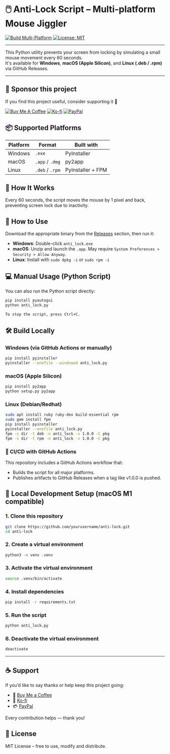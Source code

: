 # 🖱️ Anti-Lock Script – Multi-platform Mouse Jiggler

[![Build Multi-Platform](https://github.com/yourusername/anti-lock/actions/workflows/build-multiplatform.yml/badge.svg)](https://github.com/yourusername/anti-lock/actions/workflows/build-multiplatform.yml)
[![License: MIT](https://img.shields.io/badge/License-MIT-yellow.svg)](LICENSE)

---

This Python utility prevents your screen from locking by simulating a small mouse movement every 60 seconds.  
It's available for **Windows**, **macOS (Apple Silicon)**, and **Linux (.deb / .rpm)** via GitHub Releases.

---

## 💖 Sponsor this project

If you find this project useful, consider supporting it 🙏

[![Buy Me A Coffee](https://img.shields.io/badge/-Buy%20me%20a%20coffee-ffdd00?logo=buymeacoffee&logoColor=black&style=flat)](https://www.buymeacoffee.com/amarnaud2)
[![Ko-fi](https://img.shields.io/badge/-Support%20me%20on%20Ko--fi-29abe0?logo=ko-fi&logoColor=white&style=flat)](https://ko-fi.com/amarnaud2)
[![PayPal](https://img.shields.io/badge/-Donate%20via%20PayPal-00457C?logo=paypal&logoColor=white&style=flat)](https://paypal.me/arnaud2m)

## 📦 Supported Platforms

| Platform | Format         | Built with           |
|----------|----------------|----------------------|
| Windows  | `.exe`         | PyInstaller          |
| macOS    | `.app` / `.dmg`| py2app               |
| Linux    | `.deb` / `.rpm`| PyInstaller + FPM    |

## 🚀 How It Works

Every 60 seconds, the script moves the mouse by 1 pixel and back, preventing screen lock due to inactivity.

## 🔧 How to Use

Download the appropriate binary from the [Releases](https://github.com/yourusername/anti-lock/releases) section, then run it:

- **Windows**: Double-click `anti_lock.exe`
- **macOS**: Unzip and launch the `.app`. May require `System Preferences > Security > Allow Anyway`.
- **Linux**: Install with `sudo dpkg -i` or `sudo rpm -i`

## 💻 Manual Usage (Python Script)

You can also run the Python script directly:

```bash
pip install pyautogui
python anti_lock.py

To stop the script, press Ctrl+C.
``` 

## 🛠️ Build Locally

### Windows (via GitHub Actions or manually)

```bash
pip install pyinstaller
pyinstaller --onefile --windowed anti_lock.py
```

### macOS (Apple Silicon)

```bash
pip install py2app
python setup.py py2app
```

### Linux (Debian/Redhat)

```bash
sudo apt install ruby ruby-dev build-essential rpm
sudo gem install fpm
pip install pyinstaller
pyinstaller --onefile anti_lock.py
fpm -s dir -t deb -n anti_lock -v 1.0.0 -C pkg
fpm -s dir -t rpm -n anti_lock -v 1.0.0 -C pkg
```

### 🤖 CI/CD with GitHub Actions

This repository includes a GitHub Actions workflow that:

- Builds the script for all major platforms.
- Publishes artifacts to GitHub Releases when a tag like v1.0.0 is pushed.

## 🧪 Local Development Setup (macOS M1 compatible)

### 1. Clone this repository

```bash
git clone https://github.com/yourusername/anti-lock.git
cd anti-lock
```

### 2. Create a virtual environment

```bash
python3 -m venv .venv
```

### 3. Activate the virtual environment

```bash
source .venv/bin/activate
```

### 4. Install dependencies

```bash
pip install -r requirements.txt
```

### 5. Run the script

```bash
python anti_lock.py
```

### 6. Deactivate the virtual environment

```bash
deactivate
```

---

## ☕ Support

If you’d like to say thanks or help keep this project going:

- 💛 [Buy Me a Coffee](https://www.buymeacoffee.com/amarnaud2)
- 💙 [Ko-fi](https://ko-fi.com/amarnaud2)
- 💳 [PayPal](https://paypal.me/arnaud2m)

Every contribution helps — thank you!

## 📜 License

MIT License – free to use, modify and distribute.


